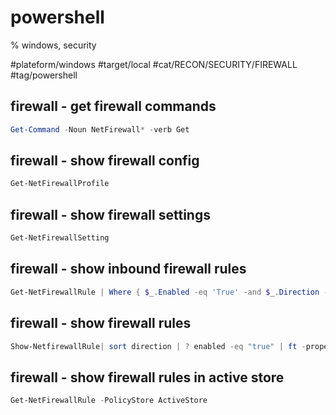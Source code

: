 
# powershell
% windows, security

#plateform/windows #target/local #cat/RECON/SECURITY/FIREWALL #tag/powershell 

## firewall - get firewall commands
```powershell
Get-Command -Noun NetFirewall* -verb Get
```

## firewall - show firewall config
```powershell
Get-NetFirewallProfile
```

## firewall - show firewall settings
```powershell
Get-NetFirewallSetting
```

## firewall - show inbound firewall rules
```powershell
Get-NetFirewallRule | Where { $_.Enabled -eq 'True' -and $_.Direction -eq 'Inbound' }
```
 
## firewall - show  firewall rules
```powershell
Show-NetfirewallRule| sort direction | ? enabled -eq "true" | ft -property @{label="Name" ; expression={$_.displayname}}, @{label="Direction" ; expression={$_.direction}}
```

## firewall - show firewall rules in active store
```powershell
Get-NetFirewallRule -PolicyStore ActiveStore
```